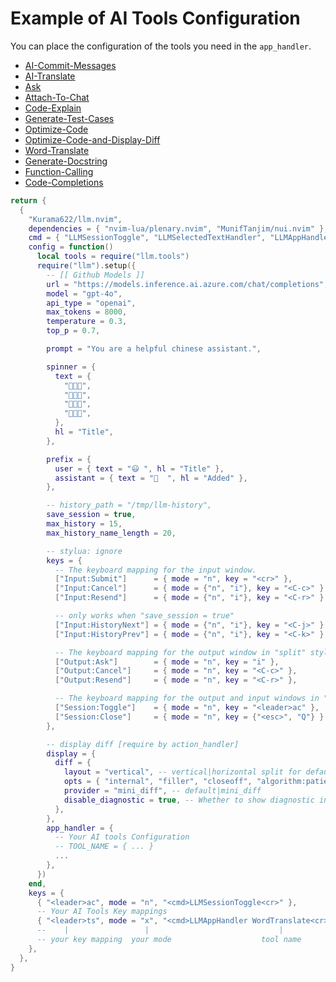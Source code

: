 # Example of AI Tools Configuration

You can place the configuration of the tools you need in the `app_handler`.


- [AI-Commit-Messages](./AI-Commit-Messages/config.lua)
- [AI-Translate](./AI-Translate/config.lua)
- [Ask](./Ask/config.lua)
- [Attach-To-Chat](./Attach-To-Chat/config.lua)
- [Code-Explain](./Code-Explain/config.lua)
- [Generate-Test-Cases](./Generate-Test-Cases/config.lua)
- [Optimize-Code](./Optimize-Code/config.lua)
- [Optimize-Code-and-Display-Diff](./Optimize-Code-and-Display-Diff/config.lua)
- [Word-Translate](./Word-Translate/config.lua)
- [Generate-Docstring](./Generate-Docstring/config.lua)
- [Function-Calling](./Function-calling/README.md)
- [Code-Completions](./Code-Completions)


```lua
return {
  {
    "Kurama622/llm.nvim",
    dependencies = { "nvim-lua/plenary.nvim", "MunifTanjim/nui.nvim" },
    cmd = { "LLMSessionToggle", "LLMSelectedTextHandler", "LLMAppHandler" },
    config = function()
      local tools = require("llm.tools")
      require("llm").setup({
        -- [[ Github Models ]]
        url = "https://models.inference.ai.azure.com/chat/completions",
        model = "gpt-4o",
        api_type = "openai",
        max_tokens = 8000,
        temperature = 0.3,
        top_p = 0.7,

        prompt = "You are a helpful chinese assistant.",

        spinner = {
          text = {
            "󰧞󰧞",
            "󰧞󰧞",
            "󰧞󰧞",
            "󰧞󰧞",
          },
          hl = "Title",
        },

        prefix = {
          user = { text = "😃 ", hl = "Title" },
          assistant = { text = "  ", hl = "Added" },
        },

        -- history_path = "/tmp/llm-history",
        save_session = true,
        max_history = 15,
        max_history_name_length = 20,

        -- stylua: ignore
        keys = {
          -- The keyboard mapping for the input window.
          ["Input:Submit"]      = { mode = "n", key = "<cr>" },
          ["Input:Cancel"]      = { mode = {"n", "i"}, key = "<C-c>" },
          ["Input:Resend"]      = { mode = {"n", "i"}, key = "<C-r>" },

          -- only works when "save_session = true"
          ["Input:HistoryNext"] = { mode = {"n", "i"}, key = "<C-j>" },
          ["Input:HistoryPrev"] = { mode = {"n", "i"}, key = "<C-k>" },

          -- The keyboard mapping for the output window in "split" style.
          ["Output:Ask"]        = { mode = "n", key = "i" },
          ["Output:Cancel"]     = { mode = "n", key = "<C-c>" },
          ["Output:Resend"]     = { mode = "n", key = "<C-r>" },

          -- The keyboard mapping for the output and input windows in "float" style.
          ["Session:Toggle"]    = { mode = "n", key = "<leader>ac" },
          ["Session:Close"]     = { mode = "n", key = {"<esc>", "Q"} },
        },

        -- display diff [require by action_handler]
        display = {
          diff = {
            layout = "vertical", -- vertical|horizontal split for default provider
            opts = { "internal", "filler", "closeoff", "algorithm:patience", "followwrap", "linematch:120" },
            provider = "mini_diff", -- default|mini_diff
            disable_diagnostic = true, -- Whether to show diagnostic information when displaying diff
          },
        },
        app_handler = {
          -- Your AI tools Configuration
          -- TOOL_NAME = { ... }
          ...
        },
      })
    end,
    keys = {
      { "<leader>ac", mode = "n", "<cmd>LLMSessionToggle<cr>" },
      -- Your AI Tools Key mappings
      { "<leader>ts", mode = "x", "<cmd>LLMAppHandler WordTranslate<cr>" },
      --    |                 |                             |
      -- your key mapping  your mode                    tool name
    },
  },
}
```
